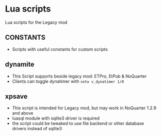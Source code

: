 # Lua scripts

Lua scripts for the Legacy mod


## CONSTANTS

* Scripts with useful constants for custom scripts


## dynamite

* This Script supports beside legacy mod: ETPro, EtPub & NoQuarter
* Clients can toggle dynatimer with `setu v_dynatimer 1/0`

## xpsave

* This script is intended for Legacy mod, but may work in NoQuarter 1.2.9 and above
* luasql module with sqlite3 driver is required
* the script could be tweaked to use file backend or other database drivers instead of sqlite3

